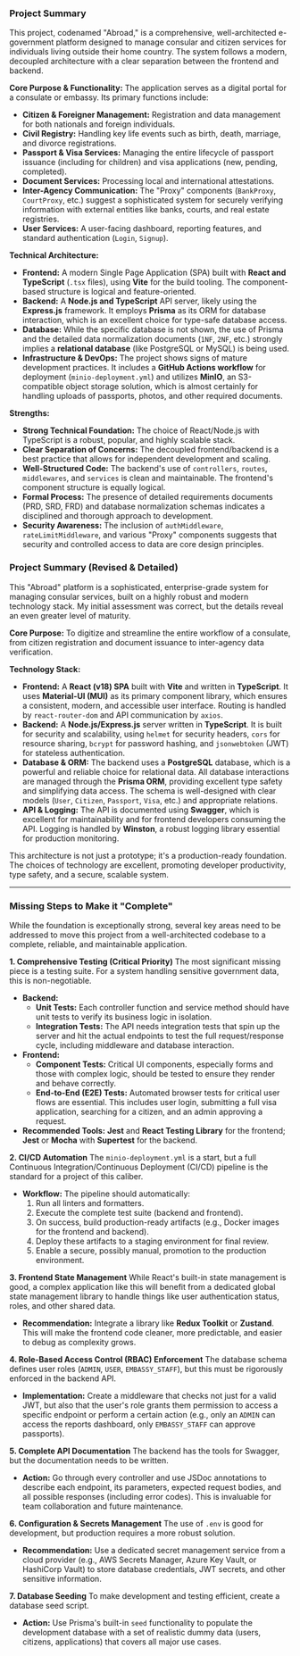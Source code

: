 ### **Project Summary**

This project, codenamed "Abroad," is a comprehensive, well-architected e-government platform designed to manage consular and citizen services for individuals living outside their home country. The system follows a modern, decoupled architecture with a clear separation between the frontend and backend.

**Core Purpose & Functionality:**
The application serves as a digital portal for a consulate or embassy. Its primary functions include:
*   **Citizen & Foreigner Management:** Registration and data management for both nationals and foreign individuals.
*   **Civil Registry:** Handling key life events such as birth, death, marriage, and divorce registrations.
*   **Passport & Visa Services:** Managing the entire lifecycle of passport issuance (including for children) and visa applications (new, pending, completed).
*   **Document Services:** Processing local and international attestations.
*   **Inter-Agency Communication:** The "Proxy" components (`BankProxy`, `CourtProxy`, etc.) suggest a sophisticated system for securely verifying information with external entities like banks, courts, and real estate registries.
*   **User Services:** A user-facing dashboard, reporting features, and standard authentication (`Login`, `Signup`).

**Technical Architecture:**
*   **Frontend:** A modern Single Page Application (SPA) built with **React and TypeScript** (`.tsx` files), using **Vite** for the build tooling. The component-based structure is logical and feature-oriented.
*   **Backend:** A **Node.js and TypeScript** API server, likely using the **Express.js** framework. It employs **Prisma** as its ORM for database interaction, which is an excellent choice for type-safe database access.
*   **Database:** While the specific database is not shown, the use of Prisma and the detailed data normalization documents (`1NF`, `2NF`, etc.) strongly implies a **relational database** (like PostgreSQL or MySQL) is being used.
*   **Infrastructure & DevOps:** The project shows signs of mature development practices. It includes a **GitHub Actions workflow** for deployment (`minio-deployment.yml`) and utilizes **MinIO**, an S3-compatible object storage solution, which is almost certainly for handling uploads of passports, photos, and other required documents.

**Strengths:**
*   **Strong Technical Foundation:** The choice of React/Node.js with TypeScript is a robust, popular, and highly scalable stack.
*   **Clear Separation of Concerns:** The decoupled frontend/backend is a best practice that allows for independent development and scaling.
*   **Well-Structured Code:** The backend's use of `controllers`, `routes`, `middlewares`, and `services` is clean and maintainable. The frontend's component structure is equally logical.
*   **Formal Process:** The presence of detailed requirements documents (PRD, SRD, FRD) and database normalization schemas indicates a disciplined and thorough approach to development.
*   **Security Awareness:** The inclusion of `authMiddleware`, `rateLimitMiddleware`, and various "Proxy" components suggests that security and controlled access to data are core design principles.

### **Project Summary (Revised & Detailed)**

This "Abroad" platform is a sophisticated, enterprise-grade system for managing consular services, built on a highly robust and modern technology stack. My initial assessment was correct, but the details reveal an even greater level of maturity.

**Core Purpose:** To digitize and streamline the entire workflow of a consulate, from citizen registration and document issuance to inter-agency data verification.

**Technology Stack:**
*   **Frontend:** A **React (v18) SPA** built with **Vite** and written in **TypeScript**. It uses **Material-UI (MUI)** as its primary component library, which ensures a consistent, modern, and accessible user interface. Routing is handled by `react-router-dom` and API communication by `axios`.
*   **Backend:** A **Node.js/Express.js** server written in **TypeScript**. It is built for security and scalability, using `helmet` for security headers, `cors` for resource sharing, `bcrypt` for password hashing, and `jsonwebtoken` (JWT) for stateless authentication.
*   **Database & ORM:** The backend uses a **PostgreSQL** database, which is a powerful and reliable choice for relational data. All database interactions are managed through the **Prisma ORM**, providing excellent type safety and simplifying data access. The schema is well-designed with clear models (`User`, `Citizen`, `Passport`, `Visa`, etc.) and appropriate relations.
*   **API & Logging:** The API is documented using **Swagger**, which is excellent for maintainability and for frontend developers consuming the API. Logging is handled by **Winston**, a robust logging library essential for production monitoring.

This architecture is not just a prototype; it's a production-ready foundation. The choices of technology are excellent, promoting developer productivity, type safety, and a secure, scalable system.

---

### **Missing Steps to Make it "Complete"**

While the foundation is exceptionally strong, several key areas need to be addressed to move this project from a well-architected codebase to a complete, reliable, and maintainable application.

**1. Comprehensive Testing (Critical Priority)**
The most significant missing piece is a testing suite. For a system handling sensitive government data, this is non-negotiable.
*   **Backend:**
    *   **Unit Tests:** Each controller function and service method should have unit tests to verify its business logic in isolation.
    *   **Integration Tests:** The API needs integration tests that spin up the server and hit the actual endpoints to test the full request/response cycle, including middleware and database interaction.
*   **Frontend:**
    *   **Component Tests:** Critical UI components, especially forms and those with complex logic, should be tested to ensure they render and behave correctly.
    *   **End-to-End (E2E) Tests:** Automated browser tests for critical user flows are essential. This includes user login, submitting a full visa application, searching for a citizen, and an admin approving a request.
*   **Recommended Tools:** **Jest** and **React Testing Library** for the frontend; **Jest** or **Mocha** with **Supertest** for the backend.

**2. CI/CD Automation**
The `minio-deployment.yml` is a start, but a full Continuous Integration/Continuous Deployment (CI/CD) pipeline is the standard for a project of this caliber.
*   **Workflow:** The pipeline should automatically:
    1.  Run all linters and formatters.
    2.  Execute the complete test suite (backend and frontend).
    3.  On success, build production-ready artifacts (e.g., Docker images for the frontend and backend).
    4.  Deploy these artifacts to a staging environment for final review.
    5.  Enable a secure, possibly manual, promotion to the production environment.

**3. Frontend State Management**
While React's built-in state management is good, a complex application like this will benefit from a dedicated global state management library to handle things like user authentication status, roles, and other shared data.
*   **Recommendation:** Integrate a library like **Redux Toolkit** or **Zustand**. This will make the frontend code cleaner, more predictable, and easier to debug as complexity grows.

**4. Role-Based Access Control (RBAC) Enforcement**
The database schema defines user roles (`ADMIN`, `USER`, `EMBASSY_STAFF`), but this must be rigorously enforced in the backend API.
*   **Implementation:** Create a middleware that checks not just for a valid JWT, but also that the user's role grants them permission to access a specific endpoint or perform a certain action (e.g., only an `ADMIN` can access the reports dashboard, only `EMBASSY_STAFF` can approve passports).

**5. Complete API Documentation**
The backend has the tools for Swagger, but the documentation needs to be written.
*   **Action:** Go through every controller and use JSDoc annotations to describe each endpoint, its parameters, expected request bodies, and all possible responses (including error codes). This is invaluable for team collaboration and future maintenance.

**6. Configuration & Secrets Management**
The use of `.env` is good for development, but production requires a more robust solution.
*   **Recommendation:** Use a dedicated secret management service from a cloud provider (e.g., AWS Secrets Manager, Azure Key Vault, or HashiCorp Vault) to store database credentials, JWT secrets, and other sensitive information.

**7. Database Seeding**
To make development and testing efficient, create a database seed script.
*   **Action:** Use Prisma's built-in `seed` functionality to populate the development database with a set of realistic dummy data (users, citizens, applications) that covers all major use cases.